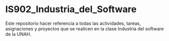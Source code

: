 # IS902_Industria_del_Software
Este repositorio hacer referencia a todas las actividades, tareas, asignaciones y proyectos que se realicen en la clase Industria del software de la UNAH.
